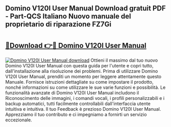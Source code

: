 ## Domino V120I User Manual Download gratuit PDF - Part-QCS Italiano Nuovo manuale del proprietario di riparazione FZ7Gi

# <h2><a href="http://dff1nt.blite.top/?on=Domino+V120I+User+Manual">🔗Download 👉🔴 Domino V120I User Manual</a></h2>

[![Domino V120I User Manual download](https://i.imgur.com/lujVjoI.png)](http://dff1nt.blite.top/?on=Domino+V120I+User+Manual)
Ottieni il massimo dal tuo nuovo Domino V120I User Manual con questa guida per l'utente e copri tutto, dall'installazione alla risoluzione dei problemi. Prima di utilizzare Domino V120I User Manual, prenditi un momento per leggere attentamente questo Manuale. Fornisce istruzioni dettagliate su come impostare il prodotto, nonché informazioni su come utilizzare le sue varie funzioni e possibilità. Le funzionalità avanzate di Domino V120I User Manual includono il Riconoscimento delle immagini, i comandi vocali, i profili personalizzabili e i backup automatici, tutti facilmente controllabili dall'interfaccia utente intuitiva e intuitiva. Il tuo Feedback è prezioso Domino V120I User Manual. Apprezziamo il tuo contributo e ci impegniamo a fornirti un servizio eccezionale.
